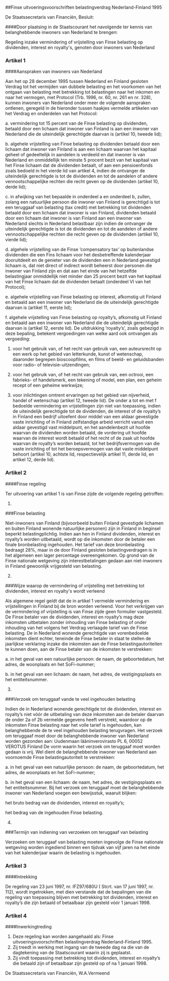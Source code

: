 <meta http-equiv='Content-Type' content='text/html; charset=utf-8' />

##Finse uitvoeringsvoorschriften belastingverdrag Nederland-Finland 1995

De Staatssecretaris van Financiën,   Besluit:     

####Door plaatsing in de Staatscourant het navolgende ter kennis van belanghebbende inwoners van Nederland te brengen:

Regeling inzake vermindering of vrijstelling van Finse belasting op dividenden, interest en royalty's, genoten door inwoners van Nederland  

### Artikel  1  

####Aanspraken van inwoners van Nederland

Aan het op 28 december 1995 tussen Nederland en Finland gesloten Verdrag tot het vermijden van dubbele belasting en het voorkomen van het ontgaan van belasting met betrekking tot belastingen naar het inkomen en naar het vermogen, met Protocol (Trb. 1996, nr. 60, nr. 261 en nr. 328), kunnen inwoners van Nederland onder meer de volgende aanspraken ontlenen, geregeld in de hieronder tussen haakjes vermelde artikelen van het Verdrag en onderdelen van het Protocol: 

a. vermindering tot 15 percent van de Finse belasting op dividenden, betaald door een lichaam dat inwoner van Finland is aan een inwoner van Nederland die de uiteindelijk gerechtigde daarvan is (artikel 10, tweede lid);  

b. algehele vrijstelling van Finse belasting op dividenden betaald door een lichaam dat inwoner van Finland is aan een lichaam waarvan het kapitaal geheel of gedeeltelijk in aandelen is verdeeld en dat inwoner is van Nederland en onmiddellijk ten minste 5 procent bezit van het kapitaal van het Finse lichaam dat de dividenden betaalt, of aan een pensioenfonds zoals bedoeld in het vierde lid van artikel 4, indien de ontvanger de uiteindelijk gerechtigde is tot de dividenden en tot de aandelen of andere vennootschappelijke rechten die recht geven op de dividenden (artikel 10, derde lid);  

c. in afwijking van het bepaalde in onderdeel a en onderdeel b, zullen, zolang een natuurlijke persoon die inwoner van Finland is gerechtigd is tot een teruggaaf van belasting (tax credit) met betrekking tot dividenden betaald door een lichaam dat inwoner is van Finland, dividenden betaald door een lichaam dat inwoner is van Finland aan een inwoner van Nederland slechts in Nederland belastbaar zijn indien de ontvanger de uiteindelijk gerechtigde is tot de dividenden en tot de aandelen of andere vennootschappelijke rechten die recht geven op de dividenden (artikel 10, vierde lid);  

d. algehele vrijstelling van de Finse ’compensatory tax’ op buitenlandse dividenden die een Fins lichaam voor het desbetreffende kalenderjaar dooruitdeelt en de genieter van de dividenden een in Nederland gevestigd lichaam is, dat niet direct of indirect wordt beheerst door personen die inwoner van Finland zijn en dat aan het einde van het hetzelfde belastingjaar onmiddellijk niet minder dan 25 procent bezit van het kapitaal van het Finse lichaam dat de dividenden betaalt (onderdeel VI van het Protocol);  

e. algehele vrijstelling van Finse belasting op interest, afkomstig uit Finland en betaald aan een inwoner van Nederland die de uiteindelijk gerechtigde daarvan is (artikel 11, eerste lid);  

f. algehele vrijstelling van Finse belasting op royalty’s, afkomstig uit Finland en betaald aan een inwoner van Nederland die de uiteindelijk gerechtigde daarvan is (artikel 12, eerste lid). De uitdrukking ’royalty’s’, zoals gebezigd in deze bepaling, betekent vergoedingen van welke aard ook ontvangen als vergoeding: 

1) voor het gebruik van, of het recht van gebruik van, een auteursrecht op een werk op het gebied van letterkunde, kunst of wetenschap, daaronder begrepen bioscoopfilms, en films of beeld- en geluidsbanden voor radio- of televisie-uitzendingen;  

2) voor het gebruik van, of het recht van gebruik van, een octrooi, een fabrieks- of handelsmerk, een tekening of model, een plan, een geheim recept of een geheime werkwijze;  

3) voor inlichtingen omtrent ervaringen op het gebied van nijverheid, handel of wetenschap (artikel 12, tweede lid).     De onder a tot en met f bedoelde vermindering en vrijstellingen zijn niet van toepassing, indien de uiteindelijk gerechtigde tot de dividenden, de interest of de royalty’s in Finland een bedrijf uitoefent door middel van een aldaar gevestigde vaste inrichting of in Finland zelfstandige arbeid verricht vanuit een aldaar gevestigd vast middelpunt, en het aandelenbezit uit hoofde waarvan de dividenden worden betaald, de vordering uit hoofde waarvan de interest wordt betaald of het recht of de zaak uit hoofde waarvan de royalty’s worden betaald, tot het bedrijfsvermogen van die vaste inrichting of tot het beroepsvermogen van dat vaste middelpunt behoort (artikel 10, achtste lid, respectievelijk artikel 11, derde lid, en artikel 12, derde lid).  

### Artikel  2  

####Finse regeling

Ter uitvoering van artikel 1 is van Finse zijde de volgende regeling getroffen: 

1. 
###Finse belasting

Niet-inwoners van Finland (bijvoorbeeld buiten Finland gevestigde lichamen en buiten Finland wonende natuurlijke personen) zijn in Finland in beginsel beperkt belastingplichtig. Indien aan hen in Finland dividenden, interest en royalty’s worden uitbetaald, wordt op die inkomsten door de betaler een finale bronbelasting ingehouden. Het tarief van deze bronbelasting bedraagt 28%, maar in de door Finland gesloten belastingverdragen is in het algemeen een lager percentage overeengekomen. Op grond van de Finse nationale wetgeving zijn interestbetalingen gedaan aan niet-inwoners in Finland gewoonlijk vrijgesteld van belasting.  

2. 
###Wijze waarop de vermindering of vrijstelling met betrekking tot dividenden, interest en royalty's wordt verleend

Als algemene regel geldt dat de in artikel 1 vermelde vermindering en vrijstellingen in Finland bij de bron worden verleend. Voor het verkrijgen van de vermindering of vrijstelling is van Finse zijde geen formulier vastgesteld. De Finse betaler van de dividenden, interest en royalty’s mag deze inkomsten uitbetalen zonder inhouding van Finse belasting of onder inhouding van het volgens het Verdrag verlaagde tarief van de Finse belasting. De in Nederland wonende gerechtigde van vorenbedoelde inkomsten dient echter, teneinde de Finse betaler in staat te stellen de jaarlijkse verklaring inzake die inkomsten aan de Finse belastingautoriteiten te kunnen doen, aan de Finse betaler van de inkomsten te verstrekken: 

a. in het geval van een natuurlijke persoon: de naam, de geboortedatum, het adres, de woonplaats en het SoFi-nummer;  

b. in het geval van een lichaam: de naam, het adres, de vestigingsplaats en het entiteitsnummer.    

3. 
###Verzoek om teruggaaf vande te veel ingehouden belasting

Indien de in Nederland wonende gerechtigde tot de dividenden, interest en royalty’s niet vóór de uitbetaling van deze inkomsten aan de betaler daarvan de onder 2a of 2b vermelde gegevens heeft verstrekt, waardoor op de inkomsten Finse belasting naar het volle tarief is ingehouden, kan belanghebbende de te veel ingehouden belasting terugvragen. Het verzoek om teruggaaf moet door de belanghebbende inwoner van Nederland worden gezonden aan: Uudenmaan lääninverovirasto PL 6, 00052 VEROTUS Finland De vorm waarin het verzoek om teruggaaf moet worden gedaan is vrij. Wel dient de belanghebbende inwoner van Nederland aan voornoemde Finse belastingautoriteit te verstrekken: 

a. in het geval van een natuurlijke persoon: de naam, de geboortedatum, het adres, de woonplaats en het SoFi-nummer;  

b. in het geval van een lichaam: de naam, het adres, de vestigingsplaats en het entiteitsnummer.   Bij het verzoek om teruggaaf moet de belanghebbende inwoner van Nederland voegen een bewijsstuk, waaruit blijken: 

het bruto bedrag van de dividenden, interest en royalty’s;  

het bedrag van de ingehouden Finse belasting.    

4. 
###Termijn van indiening van verzoeken om teruggaaf van belasting

Verzoeken om teruggaaf van belasting moeten ingevolge de Finse nationale wetgeving worden ingediend binnen een tijdvak van vijf jaren na het einde van het kalenderjaar waarin de belasting is ingehouden.    

### Artikel  3  

####Intrekking

De regeling van 23 juni 1997, nr. IFZ97/680U ( Stcrt. van 17 juni 1997, nr. 112), wordt ingetrokken, met dien verstande dat de bepalingen van die regeling van toepassing blijven met betrekking tot dividenden, interest en royalty’s die zijn betaald of betaalbaar zijn gesteld vóór 1 januari 1998.  

### Artikel  4  

####Inwerkingtreding

1.  Deze regeling kan worden aangehaald als: Finse uitvoeringsvoorschriften belastingverdrag Nederland-Finland 1995.   
2.  Zij treedt in werking met ingang van de tweede dag na die van de dagtekening van de Staatscourant waarin zij is geplaatst.   
3.  Zij vindt toepassing met betrekking tot dividenden, interest en royalty’s die betaald zijn of betaalbaar zijn gesteld op of na 1 januari 1998.   

De 
Staatssecretaris van Financiën, 
W.A.Vermeend    
